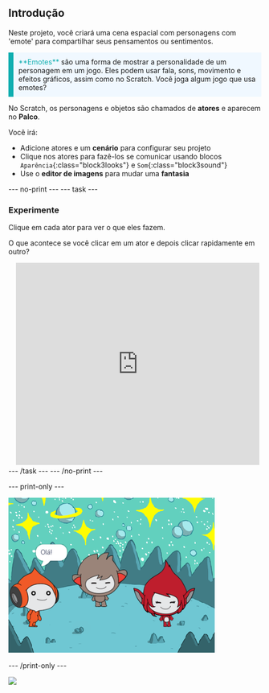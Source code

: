 ## Introdução

Neste projeto, você criará uma cena espacial com personagens com 'emote' para compartilhar seus pensamentos ou sentimentos.

<p style="border-left: solid; border-width:10px; border-color: #0faeb0; background-color: aliceblue; padding: 10px;">
<span style="color: #0faeb0">**Emotes**</span> são uma forma de mostrar a personalidade de um personagem em um jogo. Eles podem usar fala, sons, movimento e efeitos gráficos, assim como no Scratch. Você joga algum jogo que usa emotes?
</p>

No Scratch, os personagens e objetos são chamados de **atores** e aparecem no **Palco**.

Você irá:
+ Adicione atores e um **cenário** para configurar seu projeto
+ Clique nos atores para fazê-los se comunicar usando blocos `Aparência`{:class="block3looks"} e `Som`{:class="block3sound"}
+ Use o **editor de imagens** para mudar uma **fantasia**

--- no-print ---
--- task ---
### Experimente
<div style="display: flex; flex-wrap: wrap">
<div style="flex-basis: 175px; flex-grow: 1">  
Clique em cada ator para ver o que eles fazem. 

O que acontece se você clicar em um ator e depois clicar rapidamente em outro?
</div>
<div class="scratch-preview" style="margin-left: 15px;">
  <iframe allowtransparency="true" width="485" height="402" src="https://scratch.mit.edu/projects/embed/645975141/?autostart=false" frameborder="0"></iframe>
</div>
</div>
--- /task ---
--- /no-print ---

--- print-only ---

![O projeto concluído.](images/showcase_static.png)

--- /print-only ---

![](https://code.org/api/hour/begin_raspi_space.png)

